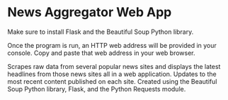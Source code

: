 # News Aggregator Web App
Make sure to install Flask and the Beautiful Soup Python library.

Once the program is run, an HTTP web address will be provided in your console. Copy and paste that web address in your web browser.

Scrapes raw data from several popular news sites and displays the latest headlines from those news sites all in a web application. Updates to the most recent content published on each site. Created using the Beautiful Soup Python library, Flask, and the Python Requests module.
